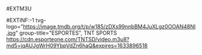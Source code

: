 #EXTM3U

#EXTINF:-1 tvg-logo="https://image.tmdb.org/t/p/w185/zDXs99nnbBM4JuXLgz0OOAN48NI.jpg"
group-title="ESPORTES", TNT SPORTS
https://cdn.esporteone.com/TNTSD/video.m3u8?md5=jqAUJgWrH09YbpVdZn6haQ&expires=1633896518
